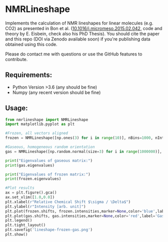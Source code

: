 # NMRLineshape

Implements the calculation of NMR lineshapes for linear molecules (e.g. CO2) as presented in Bon et al. ([10.1016/j.micromeso.2015.02.042](http://dx.doi.org/10.1016/j.micromeso.2015.02.042), code and theory by E. Eisbein, check also his PhD Thesis). You should cite the paper and this repo (DOI via Zenodo available soon) if you're publishing data obtained using this code.

Please do contact me with questions or use the GitHub features to contribute.

## Requirements:

* Python Version >3.6 (any should be fine)
* Numpy (any recent version should be fine)

## Usage:
```python
from nmrlineshape import NMRLineshape
import matplotlib.pyplot as plt

#Frozen, all vectors aligned
frozen = NMRLineshape([np.ones(3) for i in range(10)], nBins=1000, nIntersections=64)

#Gaseous, homogeneous random orientation
gas = NMRLineshape([np.random.normal(size=3) for i in range(1000000)], nBins=1000, nIntersections=64)

print("Eigenvalues of gaseous matrix:")
print(gas.eigenvalues)

print("Eigenvalues of frozen matrix:")
print(frozen.eigenvalues)

#Plot results
ax = plt.figure().gca()
ax.set_xlim([1.0,0.0])
plt.xlabel(r"Relative Chemical Shift $\sigma / \Delta$")
plt.ylabel(r"Intensity [arb. unit]")
plt.plot(frozen.shifts, frozen.intensities,marker=None,color='blue',label='Frozen',linestyle='-')
plt.plot(gas.shifts, gas.intensities,marker=None,color='red',label='Gas',linestyle='-')
plt.legend()
plt.tight_layout()
plt.savefig('lineshape-frozen-gas.png')
plt.show()
```
